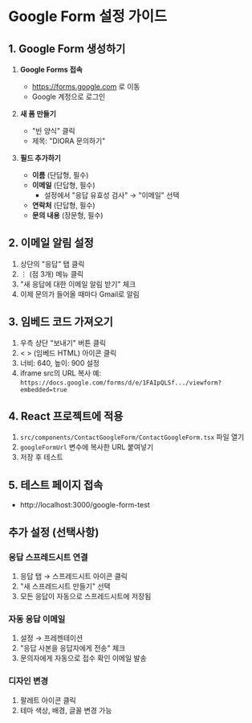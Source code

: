 # Google Form 설정 가이드

## 1. Google Form 생성하기

1. **Google Forms 접속**
   - https://forms.google.com 로 이동
   - Google 계정으로 로그인

2. **새 폼 만들기**
   - "빈 양식" 클릭
   - 제목: "DIORA 문의하기"

3. **필드 추가하기**
   - **이름** (단답형, 필수)
   - **이메일** (단답형, 필수) 
     - 설정에서 "응답 유효성 검사" → "이메일" 선택
   - **연락처** (단답형, 필수)
   - **문의 내용** (장문형, 필수)

## 2. 이메일 알림 설정

1. 상단의 "응답" 탭 클릭
2. ⋮ (점 3개) 메뉴 클릭
3. "새 응답에 대한 이메일 알림 받기" 체크
4. 이제 문의가 들어올 때마다 Gmail로 알림

## 3. 임베드 코드 가져오기

1. 우측 상단 "보내기" 버튼 클릭
2. < > (임베드 HTML) 아이콘 클릭
3. 너비: 640, 높이: 900 설정
4. iframe src의 URL 복사
   예: `https://docs.google.com/forms/d/e/1FAIpQLSf.../viewform?embedded=true`

## 4. React 프로젝트에 적용

1. `src/components/ContactGoogleForm/ContactGoogleForm.tsx` 파일 열기
2. `googleFormUrl` 변수에 복사한 URL 붙여넣기
3. 저장 후 테스트

## 5. 테스트 페이지 접속

- http://localhost:3000/google-form-test

## 추가 설정 (선택사항)

### 응답 스프레드시트 연결
1. 응답 탭 → 스프레드시트 아이콘 클릭
2. "새 스프레드시트 만들기" 선택
3. 모든 응답이 자동으로 스프레드시트에 저장됨

### 자동 응답 이메일
1. 설정 → 프레젠테이션
2. "응답 사본을 응답자에게 전송" 체크
3. 문의자에게 자동으로 접수 확인 이메일 발송

### 디자인 변경
1. 팔레트 아이콘 클릭
2. 테마 색상, 배경, 글꼴 변경 가능